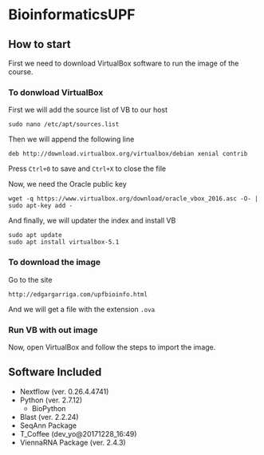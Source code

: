 # BioinformaticsUPF #

## How to start ##

First we need to download VirtualBox software to run the image of the course. 

### To donwload VirtualBox ###

First we will add the source list of VB to our host

```sudo nano /etc/apt/sources.list```

Then we will append the following line

```deb http://download.virtualbox.org/virtualbox/debian xenial contrib```

Press ```Ctrl+0``` to save and ```Ctrl+X``` to close the file

Now, we need the Oracle public key

```wget -q https://www.virtualbox.org/download/oracle_vbox_2016.asc -O- | sudo apt-key add -```

And finally, we will updater the index and install VB

```
sudo apt update
sudo apt install virtualbox-5.1
```

### To download the image ###

Go to the site

```http://edgargarriga.com/upfbioinfo.html```

And we will get a file with the extension ```.ova``` 

### Run VB with out image ###

Now, open VirtualBox and follow the steps to import the image.


## Software Included ##
* Nextflow (ver. 0.26.4.4741)
* Python (ver. 2.7.12)
    + BioPython
* Blast (ver. 2.2.24)
* SeqAnn Package
* T_Coffee (dev_yo@20171228_16:49)
* ViennaRNA Package (ver. 2.4.3)
